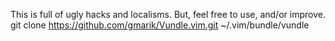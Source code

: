 
This is full of ugly hacks and localisms. But, feel free to use, and/or improve.
git clone https://github.com/gmarik/Vundle.vim.git ~/.vim/bundle/vundle
